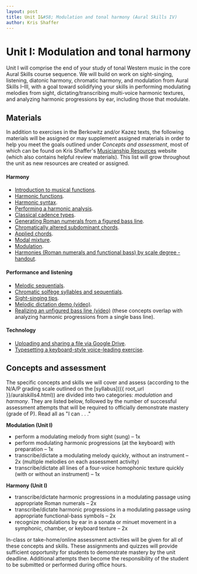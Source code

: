 ```yaml
---
layout: post
title: Unit I&#58; Modulation and tonal harmony (Aural Skills IV)
author: Kris Shaffer
---
```


# Unit I: Modulation and tonal harmony #

Unit I will comprise the end of your study of tonal Western music in the core Aural Skills course sequence. We will build on work on sight-singing, listening, diatonic harmony, chromatic harmony, and modulation from Aural Skills I–III, with a goal toward solidifying your skills in performing modulating melodies from sight, dictating/transcribing multi-voice harmonic textures, and analyzing harmonic progressions by ear, including those that modulate.

## Materials ##

In addition to exercises in the Berkowitz and/or Kazez texts, the following materials will be assigned or may supplement assigned materials in order to help you meet the goals outlined under *Concepts and assessment*, most of which can be found on Kris Shaffer's [Musicianship Resources](http://kris.shaffermusic.com/musicianship) website (which also contains helpful review materials). This list will grow throughout the unit as new resources are created or assigned.

#### Harmony ####

- [Introduction to musical functions](http://kris.shaffermusic.com/musicianship/functions.html).  
- [Harmonic functions](http://kris.shaffermusic.com/musicianship/harmonicFunctions.html).  
- [Harmonic syntax](http://kris.shaffermusic.com/musicianship/harmonicSyntax.html).  
- [Performing a harmonic analysis](http://kris.shaffermusic.com/musicianship/harmonicAnalysis.html).  
- [Classical cadence types](http://kris.shaffermusic.com/musicianship/cadenceTypes.html).  
- [Generating Roman numerals from a figured bass line](http://kris.shaffermusic.com/musicianship/RNfromFB.html).  
- [Chromatically altered subdominant chords](http://kris.shaffermusic.com/musicianship/alteredSubdominants.html).  
- [Applied chords](http://kris.shaffermusic.com/musicianship/appliedChords.html).  
- [Modal mixture](http://kris.shaffermusic.com/musicianship/modalMixture.html).  
- [Modulation](http://kris.shaffermusic.com/musicianship/Modulation.html).  
- [Harmonies (Roman numerals and functional bass) by scale degree - handout](http://kris.shaffermusic.com/musicianship/Graphics/Handouts/HarmoniesByBassScaleDegree.pdf).  

#### Performance and listening ####

- [Melodic sequentials](http://kris.shaffermusic.com/musicianship/melodicSequentials.html).  
- [Chromatic solfège syllables and sequentials](http://kris.shaffermusic.com/musicianship/chromaticSolfege.html).  
- [Sight-singing tips](http://kris.shaffermusic.com/musicianship/sightSinging.html).  
- [Melodic dictation demo (video)](http://kris.shaffermusic.com/musicianship/melodicDictationDemo.html).  
- [Realizing an unfigured bass line (video)](http://kris.shaffermusic.com/musicianship/unfiguredBass.html) (these concepts overlap with analyzing harmonic progressions from a single bass line).  

#### Technology ####

- [Uploading and sharing a file via Google Drive](http://kris.shaffermusic.com/musicianship/GDrive.html).  
- [Typesetting a keyboard-style voice-leading exercise](http://kris.shaffermusic.com/musicianship/typesettingKBStyle.html).  

## Concepts and assessment ##

The specific concepts and skills we will cover and assess (according to the N/A/P grading scale outlined on the [syllabus]({{ root_url }}/auralskills4.html)) are divided into two categories: *modulation* and *harmony*. They are listed below, followed by the number of successful assessment attempts that will be required to officially demonstrate mastery (grade of P). Read all as "I can . . ."

**Modulation (Unit I)**

- perform a modulating melody from sight (sung) – 1x  
- perform modulating harmonic progressions (at the keyboard) with preparation – 1x  
- transcribe/dictate a modulating melody quickly, without an instrument – 2x (multiple melodies on each assessment activity)  
- transcribe/dictate all lines of a four-voice homophonic texture quickly (with or without an instrument) – 1x  

**Harmony (Unit I)**

- transcribe/dictate harmonic progressions in a modulating passage using appropriate Roman numerals – 2x  
- transcribe/dictate harmonic progressions in a modulating passage using appropriate functional-bass symbols – 2x  
- recognize modulations by ear in a sonata or minuet movement in a symphonic, chamber, or keyboard texture – 2x  

In-class or take-home/online assessment activities will be given for all of these concepts and skills. These assignments and quizzes will provide sufficient opportunity for students to demonstrate mastery by the unit deadline. Additional attempts then become the responsibility of the student to be submitted or performed during office hours.
